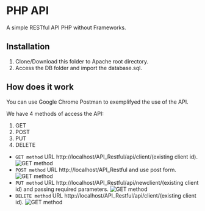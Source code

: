 # PHP API

A simple RESTful API PHP without Frameworks.

## Installation

1. Clone/Download this folder to Apache root directory.
2. Access the DB folder and import the database.sql.

## How does it work

You can use Google Chrome Postman to exemplifyed the use of the API.

We have 4 methods of access the API:

1. GET
2. POST
3. PUT
4. DELETE

- `GET method` URL http://localhost/API_Restful/api/client/(existing client id).
![GET method](https://raw.githubusercontent.com/lflimeira02/PHP_API/master/API_Restful/api/images/get.jpg)
- `POST method` URL http://localhost/API_Restful and use post form.
![GET method](https://raw.githubusercontent.com/lflimeira02/PHP_API/master/API_Restful/api/images/post.jpg)
- `PUT method` URL http://localhost/API_Restful/api/newclient/(existing client id) and passing required parameters.
![GET method](https://raw.githubusercontent.com/lflimeira02/PHP_API/master/API_Restful/api/images/put.jpg)
- `DELETE method` URL http://localhost/API_Restful/api/client/(existing client id).
![GET method](https://raw.githubusercontent.com/lflimeira02/PHP_API/master/API_Restful/api/images/delete.jpg)





